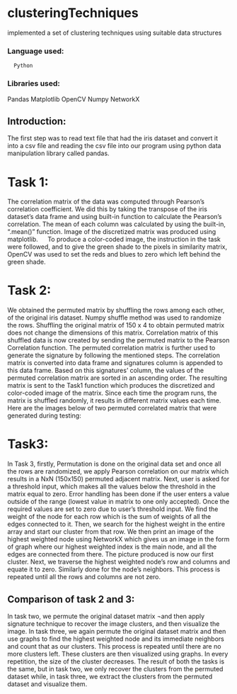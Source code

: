 # clusteringTechniques
implemented a set of clustering techniques using suitable data structures

### Language used:
      Python
### Libraries used:
  Pandas
  Matplotlib
  OpenCV
  Numpy
  NetworkX

## Introduction:
The first step was to read text file that had the iris dataset and convert it into a csv file and reading the csv file into our program using python data manipulation library called pandas.

# Task 1:
The correlation matrix of the data was computed through Pearson’s correlation coefficient. We did this by taking the transpose of the iris dataset’s data frame and using built-in function to calculate the Pearson’s correlation. The mean of each column was calculated by using the built-in, “.mean()” function. Image of the discretized matrix was produced using matplotlib.
 
To produce a color-coded image, the instruction in the task were followed, and to give the green shade to the pixels in similarity matrix, OpenCV was used to set the reds and blues to zero which left behind the green shade. 
 
# Task 2:
We obtained the permuted matrix by shuffling the rows among each other, of the original iris dataset. Numpy shuffle method was used to randomize the rows. Shuffling the original matrix of 150 x 4 to obtain permuted matrix does not change the dimensions of this matrix.
Correlation matrix of this shuffled data is now created by sending the permuted matrix to the Pearson Correlation function. The permuted correlation matrix is further used to generate the signature by following the mentioned steps. The correlation matrix is converted into data frame and signatures column is appended to this data frame. Based on this signatures’ column, the values of the permuted correlation matrix are sorted in an ascending order. The resulting matrix is sent to the Task1 function which produces the discretized and color-coded image of the matrix. Since each time the program runs, the matrix is shuffled randomly, it results in different matrix values each time. Here are the images below of two permuted correlated matrix that were generated during testing:

# Task3:
In Task 3, firstly, Permutation is done on the original data set and once all the rows are randomized, we apply Pearson correlation on our matrix which results in a NxN (150x150) permuted adjacent matrix.
Next, user is asked for a threshold input, which makes all the values below the threshold in the matrix equal to zero. Error handling has been done if the user enters a value outside of the range (lowest value in matrix to one only accepted). 
Once the required values are set to zero due to user’s threshold input. We find the weight of the node for each row which is the sum of weights of all the edges connected to it. Then, we search for the highest weight in the entire array and start our cluster from that row.
We then print an image of the highest weighted node using NetworkX which gives us an image in the form of graph where our highest weighted index is the main node, and all the edges are connected from there. The picture produced is now our first cluster. Next, we traverse the highest weighted node’s row and columns and equate it to zero. Similarly done for the node’s neighbors.
This process is repeated until all the rows and columns are not zero.

## Comparison of task 2 and 3:
In task two, we permute the original dataset matrix ¬and then apply signature technique to recover the image clusters, and then visualize the image.
In task three, we again permute the original dataset matrix and then use graphs to find the highest weighted node and its immediate neighbors and count that as our clusters. This process is repeated until there are no more clusters left. These clusters are then visualized using graphs. In every repetition, the size of the cluster decreases.
The result of both the tasks is the same, but in task two, we only recover the clusters from the permuted dataset while, in task three, we extract the clusters from the permuted dataset and visualize them.

